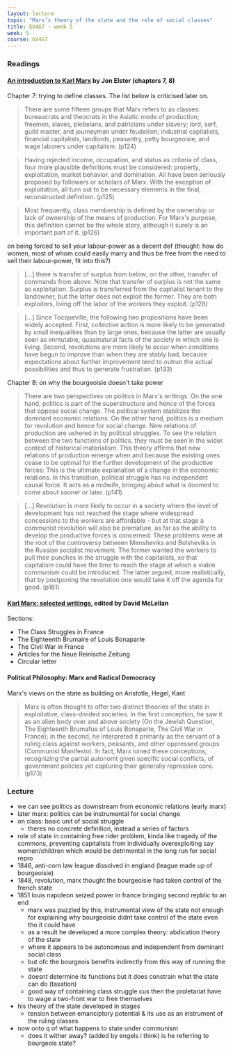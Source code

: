 ```yaml
---
layout: lecture
topic: "Marx’s theory of the state and the role of social classes"
title: GV4G7 - week 5
week: 5
course: GV4G7
---
```


### Readings

#### [An introduction to Karl Marx](https://www.goodreads.com/book/show/238955.An_Introduction_to_Karl_Marx) by Jon Elster (chapters 7, 8)

Chapter 7: trying to define classes. The list below is criticised later on.

> There are some fifteen groups that Marx refers to as classes:
bureaucrats and theocrats in the Asiatic mode of production; freemen,
slaves, plebeians, and patricians under slavery; lord, serf,
guild master, and journeyman under feudalism; industrial capitalists,
financial capitalists, landlords, peasantry, petty bourgeoisie,
and wage laborers under capitalism. (p124)

> Having rejected income, occupation, and status as criteria of
class, four more plausible definitions must be considered: property,
exploitation, market behavior, and domination. All have been
seriously proposed by followers or scholars of Marx. With the
exception of exploitation, all turn out to be necessary elements in
the final, reconstructed definition. (p125)

> Most frequently, class membership is defined by the ownership
or lack of ownership of the means of production. For Marx's purpose,
this definition cannot be the whole story, although it surely
is an important part of it. (p126)

on being forced to sell your labour-power as a decent def (thought: how do women, most of whom could easily marry and thus be free from the need to sell their labour-power, fit into this?)

> [...] there is transfer
of surplus from below; on the other, transfer of commands from
above. Note that transfer of surplus is not the same as exploitation.
Surplus is transferred from the capitalist tenant to the landowner,
but the latter does not exploit the former. They are both exploiters,
living off the labor of the workers they exploit. (p128)

> [...] Since Tocqueville, the following two propositions have been widely
accepted. First, collective action is more likely to be generated by
small inequalities than by large ones, because the latter are usually
seen as immutable, quasinatural facts of the society in which one is
living. Second, revolutions are more likely to occur when conditions
have begun to improve than when they are stably bad, because
expectations about further improvement tend to outrun the
actual possibilities and thus to generate frustration. (p133)

Chapter 8: on why the bourgeoisie doesn't take power

> There are two perspectives on politics in Marx's writings. On the one hand, politics is part of the superstructure and hence of
the forces that oppose social change. The political system stabilizes
the dominant economic relations. On the other hand, politics is a
medium for revolution and hence for social change. New relations
of production are ushered in by political struggles.  To see the
relation between the two functions of politics, they must be seen in
the wider context of historical materialism. This theory affirms that
new relations of production emerge when and because the existing
ones cease to be optimal for the further development of the
productive forces: This is the ultimate explanation of a change in
the economic relations. In this transition, political struggle has no
independent causal force. It acts as a midwife, bringing about what
is doomed to come about sooner or later. (p141)

> [...] Revolution is
more likely to occur in a society where the level of development
has not reached the stage where widespread concessions to the
workers are affordable - but at that stage a communist revolution
will also be premature, as far as the ability to develop the productive
forces is concerned. These problems were at the root of the
controversy between Mensheviks and Bolsheviks in the Russian
socialist movement. The former wanted the workers to pull their
punches in the struggle with the capitalists, so that capitalism
could have the time to reach the stage at which a viable communism
could be introduced. The latter argued, more realistically,
that by postponing the revolution one would take it off the agenda
for good. (p161)

#### [Karl Marx: selected writings](https://global.oup.com/ukhe/product/karl-marx-selected-writings-9780198782650), edited by David McLellan

Sections:

* The Class Struggles in France
* The Eighteenth Brumaire of Louis Bonaparte
* The Civil War in France
* Articles for the Neue Reinische Zeitung
* Circular letter

#### Political Philosophy: Marx and Radical Democracy

Marx's views on the state as building on Aristotle, Hegel, Kant

> Marx is often thought to offer two distinct theories of the state in exploitative, class-divided societies. In the first conception, he saw it as an alien body over and above society (On the Jewish Question, The Eighteenth Brumafue of Louis Bonaparte, The Civil War in France); in the second, he interpreted it primarily as the servant of a ruling class against workers, peâsants, and other oppressed groups (Communist Manifesto). In fact, Marx ioined these conceptions, recognizing the partial autonomt given specific social conflicts, of government policies
yet capturing their generally repressive core. (p173)

### Lecture

* we can see politics as downstream from economic relations (early marx)
* later marx: politics can be instrumental for social change
* on class: basic unit of social struggle
	* theres no concrete definition, instead a series of factors
* role of state in containing free rider problem, kinda like tragedy of the commons, preventing capitalists from individually overexploiting say women/children which would be detrimental in the long run for social repro
* 1846, anti-corn law league dissolved in england (league made up of bourgeoisie)
* 1848, revolution, marx thought the bourgeoisie had taken control of the french state
* 1851 louis napoleon seized power in france bringing second repblic to an end
	* marx was puzzled by this, instrumental view of the state not enough for explaining why bourgeoisie didnt take control of the state even tho it could have
	* as a result he developed a more complex theory: abdication theory of the state
	* where it appears to be autonomous  and independent from dominant social class
	* but ofc the bourgeois benefits indirectly from this way of running the state
	* doesnt determine its functions but it does constrain what the state can do (taxation)
	* good way of containing class struggle cus then the proletariat have to wage a two-front war to free themselves
* his theory of the state developed in stages
	* tension between emanciptory potential & its use as an instrument of the ruling classes
* now onto q of what happens to state under communism
	* does it wither away? (added by engels i think) is he referring to bourgeois state?
